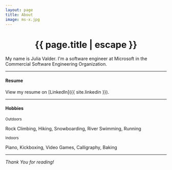 ```yaml
---
layout: page
title: About
image: ms-x.jpg
---
```

<h1 class="page-title"><center>{{ page.title | escape }}</center></h1>

My name is Julia Valder. I'm a software engineer at Microsoft in the Commercial Software Engineering Organization. 

***

#### Resume

View my resume on  [LinkedIn]({{ site.linkedin }}).

***

#### Hobbies
<small>Outdoors</small>

Rock Climbing, Hiking, Snowboarding, River Swimming, Running

<small>Indoors</small>

Piano, Kickboxing, Video Games, Calligraphy, Baking 

***

*Thank You for reading!*

